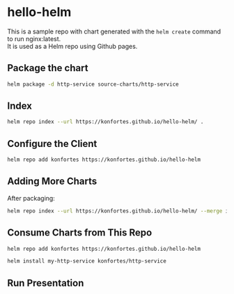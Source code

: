 # hello-helm

This is a sample repo with chart generated with the `helm create` command to run nginx:latest.  
It is used as a Helm repo using Github pages.

## Package the chart

```bash
helm package -d http-service source-charts/http-service
```

## Index

```bash
helm repo index --url https://konfortes.github.io/hello-helm/ .
```

## Configure the Client

```bash
helm repo add konfortes https://konfortes.github.io/hello-helm
```

## Adding More Charts

After packaging:

```bash
helm repo index --url https://konfortes.github.io/hello-helm/ --merge index.yaml .
```

## Consume Charts from This Repo

```bash
helm repo add konfortes https://konfortes.github.io/hello-helm

helm install my-http-service konfortes/http-service
```

## Run Presentation

```bash

```
